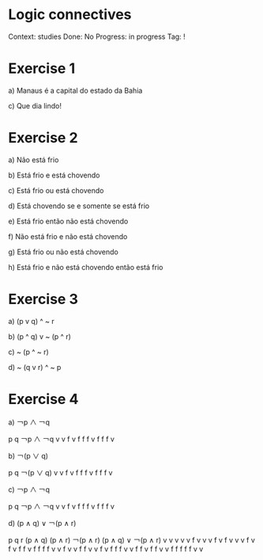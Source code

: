 # Logic connectives

Context: studies
Done: No
Progress: in progress
Tag: !

# Exercise 1

a) Manaus é a capital do estado da Bahia

c) Que dia lindo!

# Exercise 2

a) Não está frio

b) Está frio e está chovendo

c) Está frio ou está chovendo

d) Está chovendo se e somente se está frio

e) Está frio então não está chovendo

f) Não está frio e não está chovendo

g) Está frio ou não está chovendo

h) Está frio e não está chovendo então está frio

# Exercise 3

a) (p v q) ^ ~ r

b) (p ^ q) v  ~ (p ^ r)

c) ~ (p ^ ~ r) 

d) ~ (q v r) ^ ~ p

# Exercise 4

a) ￢p ∧ ￢q

p	q	￢p ∧ ￢q
v	v	f
v	f	f
f	v	f
f	f	v

b) ￢(p ∨ q)

p	q	 ￢(p ∨ q)
v	v	f
v	f	f
f	v	f
f	f	v

c) ￢p ∧ ￢q

p	q	￢p ∧ ￢q
v	v	f
v	f	f
f	v	f
f	f	v

d) (p ∧ q) ∨ ￢(p ∧ r)

p	q	r	(p ∧ q)	(p ∧ r)	￢(p ∧ r)	     (p ∧ q) ∨ ￢(p ∧ r)
v	v	v	        v	        v	             f	         v
v	v	f	        v	        f	             v           v
v	f	v	        f	        v	             f           f
v	f	f	        f	        f	             v	         v
f	v	v	        f	        f	             v           v
f	v	f	        f	        f	             v 	         v
f	f	v	        f	        f	             v	         v
f	f	f	        f	        f	             v	         v